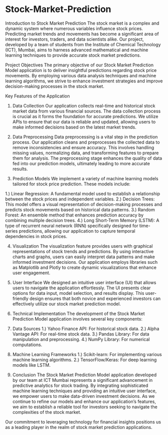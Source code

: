 # Stock-Market-Prediction
Introduction to Stock Market Prediction
The stock market is a complex and dynamic system where numerous variables influence stock prices. Predicting market trends and movements has become a significant area of interest for investors, traders, and data scientists alike. Our project, developed by a team of students from the Institute of Chemical Technology (ICT), Mumbai, aims to harness advanced mathematical and machine learning techniques to provide accurate stock market predictions.

Project Objectives
The primary objective of our Stock Market Prediction Model application is to deliver insightful predictions regarding stock price movements. By employing various data analysis techniques and machine learning algorithms, we strive to enhance investment strategies and improve decision-making processes in the stock market.

Key Features of the Application
1. Data Collection
Our application collects real-time and historical stock market data from various financial sources. The data collection process is crucial as it forms the foundation for accurate predictions. We utilize APIs to ensure that our data is reliable and updated, allowing users to make informed decisions based on the latest market trends.

2. Data Preprocessing
Data preprocessing is a vital step in the prediction process. Our application cleans and preprocesses the collected data to remove inconsistencies and ensure accuracy. This involves handling missing values, normalizing data, and transforming features to prepare them for analysis. The preprocessing stage enhances the quality of data fed into our prediction models, ultimately leading to more accurate results.

3. Prediction Models
We implement a variety of machine learning models tailored for stock price prediction. These models include:

1.) Linear Regression: A fundamental model used to establish a relationship between the stock prices and independent variables.
2.) Decision Trees: This model offers a visual representation of decision-making processes and predicts stock movements based on historical data patterns.
3.) Random Forest: An ensemble method that enhances prediction accuracy by combining multiple decision trees.
4.) Long Short-Term Memory (LSTM): A type of recurrent neural network (RNN) specifically designed for time-series predictions, allowing our application to capture temporal dependencies in stock prices.

4. Visualization
The visualization feature provides users with graphical representations of stock trends and predictions. By using interactive charts and graphs, users can easily interpret data patterns and make informed investment decisions. Our application employs libraries such as Matplotlib and Plotly to create dynamic visualizations that enhance user engagement.

5. User Interface
We designed an intuitive user interface (UI) that allows users to navigate the application effortlessly. The UI presents clear options for data input, model selection, and results display. This user-friendly design ensures that both novice and experienced investors can effectively utilize our stock market prediction model.

6. Technical Implementation
The development of the Stock Market Prediction Model application involves several key components:

7. Data Sources
1.) Yahoo Finance API: For historical stock data.
2.) Alpha Vantage API: For real-time stock data.
3.) Pandas Library: For data manipulation and preprocessing.
4.) NumPy Library: For numerical computations.

8. Machine Learning Frameworks
1.) Scikit-learn: For implementing various machine learning algorithms.
2.) TensorFlow/Keras: For deep learning models like LSTM.

9. Conclusion
The Stock Market Prediction Model application developed by our team at ICT Mumbai represents a significant advancement in predictive analytics for stock trading. By integrating sophisticated machine learning techniques and providing an intuitive user interface, we empower users to make data-driven investment decisions. As we continue to refine our models and enhance our application’s features, we aim to establish a reliable tool for investors seeking to navigate the complexities of the stock market.

Our commitment to leveraging technology for financial insights positions us as a leading player in the realm of stock market prediction applications.
